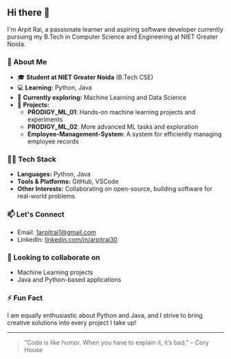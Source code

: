 ## Hi there 👋

I'm Arpit Rai, a passionate learner and aspiring software developer currently pursuing my B.Tech in Computer Science and Engineering at NIET Greater Noida.

### 🚀 About Me

- 🎓 **Student at NIET Greater Noida** (B.Tech CSE)
- 💻 **Learning:** Python, Java
- 🌱 **Currently exploring:** Machine Learning and Data Science
- 🔭 **Projects:**  
  - **PRODIGY_ML_01**: Hands-on machine learning projects and experiments  
  - **PRODIGY_ML_02**: More advanced ML tasks and exploration  
  - **Employee-Management-System**: A system for efficiently managing employee records
    
### 👨‍💻 Tech Stack

- **Languages:** Python, Java  
- **Tools & Platforms:** GitHub, VSCode  
- **Other Interests:** Collaborating on open-source, building software for real-world problems

### 📫 Let's Connect

- Email: [1arpitrai1@gmail.com](#)
- LinkedIn: [linkedin.com/in/arpitrai30](#) <!-- Add your LinkedIn URL -->

### 🤝 Looking to collaborate on

- Machine Learning projects
- Java and Python-based applications

### ⚡ Fun Fact

I am equally enthusiastic about Python and Java, and I strive to bring creative solutions into every project I take up!

---

> “Code is like humor. When you have to explain it, it’s bad.” – Cory House


<!--
**ArpitRai30/ArpitRai30** is a ✨ _special_ ✨ repository because its `README.md` (this file) appears on your GitHub profile.

Here are some ideas to get you started:

- 🔭 I’m currently working on ...
- 🌱 I’m currently learning ...
- 👯 I’m looking to collaborate on ...
- 🤔 I’m looking for help with ...
- 💬 Ask me about ...
- 📫 How to reach me: ...
- 😄 Pronouns: ...
- ⚡ Fun fact: ...
-->

